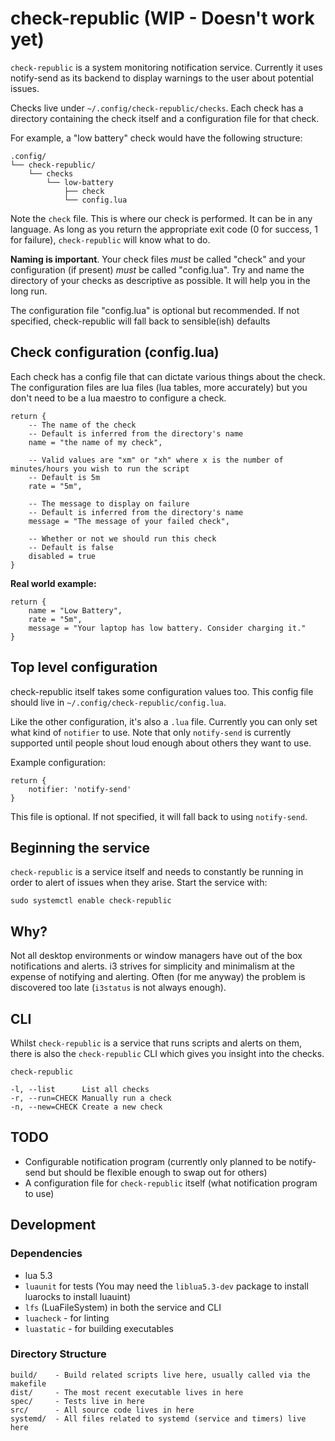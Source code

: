 # check-republic (WIP - Doesn't work yet)

`check-republic` is a system monitoring notification service. Currently it uses
notify-send as its backend to display warnings to the user about potential
issues.

Checks live under `~/.config/check-republic/checks`.  Each check has a
directory containing the check itself and a configuration file for that check.

For example, a "low battery" check would have the following structure:

```
.config/
└── check-republic/
    └── checks
        └── low-battery
            ├── check
            └── config.lua
```

Note the `check` file. This is where our check is performed. It can be in any
language.  As long as you return the appropriate exit code (0 for success, 1
for failure), `check-republic` will know what to do.

**Naming is important**. Your check files _must_ be called "check" and your
configuration (if present) _must_ be called "config.lua".  Try and name the
directory of your checks as descriptive as possible. It will help you in the
long run.

The configuration file "config.lua" is optional but recommended. If not
specified, check-republic will fall back to sensible(ish) defaults

## Check configuration (config.lua)

Each check has a config file that can dictate various things about the check.
The configuration files are lua files (lua tables, more accurately) but you
don't need to be a lua maestro to configure a check.

```
return {
    -- The name of the check
    -- Default is inferred from the directory's name
    name = "the name of my check",

    -- Valid values are "xm" or "xh" where x is the number of minutes/hours you wish to run the script
    -- Default is 5m
    rate = "5m",

    -- The message to display on failure
    -- Default is inferred from the directory's name
    message = "The message of your failed check",

    -- Whether or not we should run this check
    -- Default is false
    disabled = true
}
```

**Real world example:**

```
return {
    name = "Low Battery",
    rate = "5m",
    message = "Your laptop has low battery. Consider charging it."
}
```

## Top level configuration

check-republic itself takes some configuration values too.  This config file
should live in `~/.config/check-republic/config.lua`.

Like the other configuration, it's also a `.lua` file.  Currently you can only
set what kind of `notifier` to use.  Note that only `notify-send` is currently
supported until people shout loud enough about others they want to use.

Example configuration:
```
return {
    notifier: 'notify-send'
}
```

This file is optional. If not specified, it will fall back to using `notify-send`.

## Beginning the service

`check-republic` is a service itself and needs to constantly be running in
order to alert of issues when they arise.  Start the service with:

```
sudo systemctl enable check-republic
```

## Why?

Not all desktop environments or window managers have out of the box
notifications and alerts.  i3 strives for simplicity and minimalism at the
expense of notifying and alerting.  Often (for me anyway) the problem is
discovered too late (`i3status` is not always enough).

## CLI

Whilst `check-republic` is a service that runs scripts and alerts on them,
there is also the `check-republic` CLI which gives you insight into the checks.

```
check-republic 

-l, --list      List all checks
-r, --run=CHECK Manually run a check
-n, --new=CHECK Create a new check
```

## TODO 

- Configurable notification program (currently only planned to be notify-send
  but should be flexible enough to swap out for others)
- A configuration file for `check-republic` itself (what notification program to use)

## Development

### Dependencies

- lua 5.3
- `luaunit` for tests
(You may need the `liblua5.3-dev` package to install luarocks to install luauint)
- `lfs` (LuaFileSystem) in both the service and CLI
- `luacheck` - for linting
- `luastatic` - for building executables

### Directory Structure

```
build/    - Build related scripts live here, usually called via the makefile
dist/     - The most recent executable lives in here
spec/     - Tests live in here
src/      - All source code lives in here
systemd/  - All files related to systemd (service and timers) live here
```

